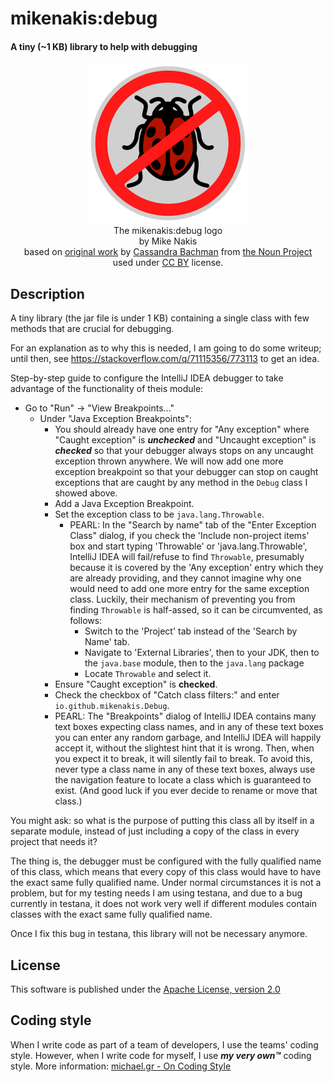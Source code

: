 # mikenakis:debug

#### A tiny (~1 KB) library to help with debugging

<p align="center">
<img title="mikenakis:debug logo" src="mikenakis-debug-logo.svg" width="256"/><br/>
The mikenakis:debug logo<br/>
by Mike Nakis<br/>
based on <a href="https://thenounproject.com/icon/ladybug-17110/">original work</a> by <a href="https://thenounproject.com/crosedesign/">Cassandra Bachman</a> from <a href="https://thenounproject.com/">the Noun Project</a><br/>
used under <a href="https://creativecommons.org/licenses/by/3.0/us/">CC BY</a> license.<br/>
</p>

## Description
     
A tiny library (the jar file is under 1 KB) containing a single class with few methods that are crucial for debugging.

For an explanation as to why this is needed, I am going to do some writeup; until then, see https://stackoverflow.com/q/71115356/773113 to get an idea.

Step-by-step guide to configure the IntelliJ IDEA debugger to take advantage of the functionality of theis module:

  - Go to "Run" -> "View Breakpoints..."
    - Under "Java Exception Breakpoints":
      - You should already have one entry for "Any exception" where "Caught exception" is ***unchecked*** and "Uncaught exception" is ***checked*** so that your debugger always stops on any uncaught exception thrown anywhere. We will now add one more exception breakpoint so that your debugger can stop on caught exceptions that are caught by any method in the `Debug` class I showed above.
      - Add a Java Exception Breakpoint.
      - Set the exception class to be `java.lang.Throwable`.
        - PEARL: In the "Search by name" tab of the "Enter Exception Class" dialog, if you check the 'Include non-project items' box and start typing 'Throwable' or 'java.lang.Throwable', IntelliJ IDEA will fail/refuse to find `Throwable`, presumably because it is covered by the 'Any exception' entry which they are already providing, and they cannot imagine why one would need to add one more entry for the same exception class. Luckily, their mechanism of preventing you from finding `Throwable` is half-assed, so it can be circumvented, as follows:
          - Switch to the 'Project' tab instead of the 'Search by Name' tab.
          - Navigate to 'External Libraries', then to your JDK, then to the `java.base` module, then to the `java.lang` package
          - Locate `Throwable` and select it.
      - Ensure "Caught exception" is **checked**.
      - Check the checkbox of "Catch class filters:" and enter `io.github.mikenakis.Debug`.
      - PEARL: The "Breakpoints" dialog of IntelliJ IDEA contains many text boxes expecting class names, and in any of these text boxes you can enter any random garbage, and IntelliJ IDEA will happily accept it, without the slightest hint that it is wrong. Then, when you expect it to break, it will silently fail to break. To avoid this, never type a class name in any of these text boxes, always use the navigation feature to locate a class which is guaranteed to exist. (And good luck if you ever decide to rename or move that class.)

You might ask: so what is the purpose of putting this class all by itself in a separate module, instead of just including a copy of the class in every project that needs it?

The thing is, the debugger must be configured with the fully qualified name of this class, which means that every copy of this class would have to have the exact same fully qualified name. Under normal circumstances it is not a problem, but for my testing needs I am using testana, and due to a bug currently in testana, it does not work very well if different modules contain classes with the exact same fully qualified name.

Once I fix this bug in testana, this library will not be necessary anymore.

## License

This software is published under the [Apache License, version 2.0](https://www.apache.org/licenses/LICENSE-2.0)

## Coding style

When I write code as part of a team of developers, I use the teams' coding style. However, when I write code for myself, I use _**my very own™**_ coding style. More information: [michael.gr - On Coding Style](https://blog.michael.gr/2018/04/on-coding-style.html)

